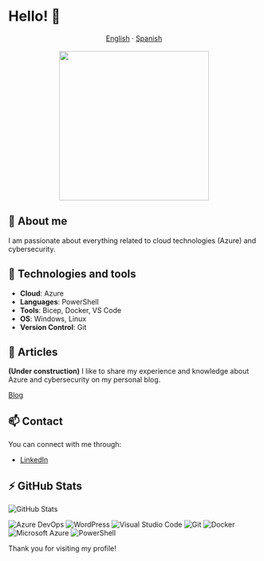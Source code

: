 # Hello! 👋

<div align="center">
  <a href="README.en.md">English</a> · <a href="README.md">Spanish</a>
</div>
<br>

<div align="center">
  <img src="https://i.giphy.com/media/v1.Y2lkPTc5MGI3NjExbnB5eHl1dzAzZHJweDk3MW8xMzM4bWN3ZjlrM2EzZnY2OGQ2NXViNCZlcD12MV9pbnRlcm5hbF9naWZfYnlfaWQmY3Q9Zw/g1jxl5GoLVMe9DLSC6/giphy.gif" width="300"/>
</div>

## 🎯 About me
I am passionate about everything related to cloud technologies (Azure) and cybersecurity.

## 🚀 Technologies and tools
- **Cloud**: Azure
- **Languages**: PowerShell
- **Tools**: Bicep, Docker, VS Code
- **OS**: Windows, Linux
- **Version Control**: Git

## 📝 Articles
**(Under construction)** I like to share my experience and knowledge about Azure and cybersecurity on my personal blog.

[Blog](https://nosolocloud.com)

## 📫 Contact
You can connect with me through:
- [LinkedIn](www.linkedin.com/in/angela-kurtalieva)

## ⚡ GitHub Stats
![GitHub Stats](https://github-readme-stats.vercel.app/api?username=akurtalieva&show_icons=true&theme=radical)

![Azure DevOps](https://img.shields.io/badge/Azure_DevOps-0078D7?style=for-the-badge&logo=azure-devops&logoColor=white)
![WordPress](https://img.shields.io/badge/Wordpress-21759B?style=for-the-badge&logo=wordpress&logoColor=white)
![Visual Studio Code](https://img.shields.io/badge/Visual_Studio_Code-0078D7?style=for-the-badge&logo=visual-studio-code&logoColor=white)
![Git](https://img.shields.io/badge/Git-F05032?style=for-the-badge&logo=git&logoColor=white)
![Docker](https://img.shields.io/badge/Docker-2496ED?style=for-the-badge&logo=docker&logoColor=white)
![Microsoft Azure](https://img.shields.io/badge/Microsoft_Azure-0089D6?style=for-the-badge&logo=microsoft-azure&logoColor=white)
![PowerShell](https://img.shields.io/badge/PowerShell-5391FE?style=for-the-badge&logo=powershell&logoColor=white)

Thank you for visiting my profile!
